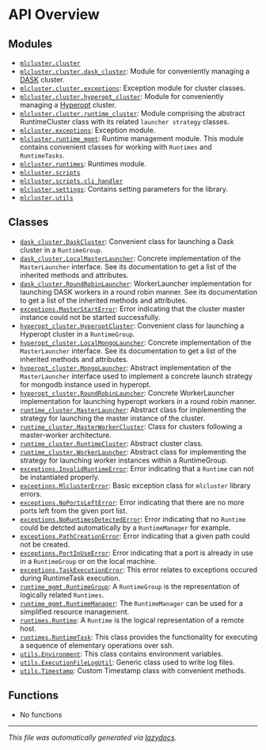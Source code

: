 <!-- markdownlint-disable -->

# API Overview

## Modules

- [`mlcluster.cluster`](./mlcluster.cluster.md#module-mlclustercluster)
- [`mlcluster.cluster.dask_cluster`](./mlcluster.cluster.dask_cluster.md#module-mlclusterclusterdask_cluster): Module for conveniently managing a [DASK](http://distributed.dask.org) cluster.
- [`mlcluster.cluster.exceptions`](./mlcluster.cluster.exceptions.md#module-mlclusterclusterexceptions): Exception module for cluster classes.
- [`mlcluster.cluster.hyperopt_cluster`](./mlcluster.cluster.hyperopt_cluster.md#module-mlclusterclusterhyperopt_cluster): Module for conveniently managing a [Hyperopt](https://github.com/hyperopt/hyperopt) cluster.
- [`mlcluster.cluster.runtime_cluster`](./mlcluster.cluster.runtime_cluster.md#module-mlclusterclusterruntime_cluster): Module comprising the abstract RuntimeCluster class with its related `launcher strategy` classes.
- [`mlcluster.exceptions`](./mlcluster.exceptions.md#module-mlclusterexceptions): Exception module.
- [`mlcluster.runtime_mgmt`](./mlcluster.runtime_mgmt.md#module-mlclusterruntime_mgmt): Runtime management module. This module contains convenient classes for working with `Runtimes` and `RuntimeTasks`.
- [`mlcluster.runtimes`](./mlcluster.runtimes.md#module-mlclusterruntimes): Runtimes module.
- [`mlcluster.scripts`](./mlcluster.scripts.md#module-mlclusterscripts)
- [`mlcluster.scripts.cli_handler`](./mlcluster.scripts.cli_handler.md#module-mlclusterscriptscli_handler)
- [`mlcluster.settings`](./mlcluster.settings.md#module-mlclustersettings): Contains setting parameters for the library.
- [`mlcluster.utils`](./mlcluster.utils.md#module-mlclusterutils)

## Classes

- [`dask_cluster.DaskCluster`](./mlcluster.cluster.dask_cluster.md#class-daskcluster): Convenient class for launching a Dask cluster in a `RuntimeGroup`.
- [`dask_cluster.LocalMasterLauncher`](./mlcluster.cluster.dask_cluster.md#class-localmasterlauncher): Concrete implementation of the `MasterLauncher` interface. See its documentation to get a list of the inherited methods and attributes.
- [`dask_cluster.RoundRobinLauncher`](./mlcluster.cluster.dask_cluster.md#class-roundrobinlauncher): WorkerLauncher implementation for launching DASK workers in a round robin manner. See its documentation to get a list of the inherited methods and attributes.
- [`exceptions.MasterStartError`](./mlcluster.cluster.exceptions.md#class-masterstarterror): Error indicating that the cluster master instance could not be started successfully.
- [`hyperopt_cluster.HyperoptCluster`](./mlcluster.cluster.hyperopt_cluster.md#class-hyperoptcluster): Convenient class for launching a Hyperopt cluster in a `RuntimeGroup`.
- [`hyperopt_cluster.LocalMongoLauncher`](./mlcluster.cluster.hyperopt_cluster.md#class-localmongolauncher): Concrete implementation of the `MasterLauncher` interface. See its documentation to get a list of the inherited methods and attributes.
- [`hyperopt_cluster.MongoLauncher`](./mlcluster.cluster.hyperopt_cluster.md#class-mongolauncher): Abstract implementation of the `MasterLauncher` interface used to implement a concrete launch strategy for mongodb instance used in hyperopt.
- [`hyperopt_cluster.RoundRobinLauncher`](./mlcluster.cluster.hyperopt_cluster.md#class-roundrobinlauncher): Concrete WorkerLauncher implementation for launching hyperopt workers in a round robin manner.
- [`runtime_cluster.MasterLauncher`](./mlcluster.cluster.runtime_cluster.md#class-masterlauncher): Abstract class for implementing the strategy for launching the master instance of the cluster.
- [`runtime_cluster.MasterWorkerCluster`](./mlcluster.cluster.runtime_cluster.md#class-masterworkercluster): Class for clusters following a master-worker architecture.
- [`runtime_cluster.RuntimeCluster`](./mlcluster.cluster.runtime_cluster.md#class-runtimecluster): Abstract cluster class.
- [`runtime_cluster.WorkerLauncher`](./mlcluster.cluster.runtime_cluster.md#class-workerlauncher): Abstract class for implementing the strategy for launching worker instances within a RuntimeGroup.
- [`exceptions.InvalidRuntimeError`](./mlcluster.exceptions.md#class-invalidruntimeerror): Error indicating that a `Runtime` can not be instantiated properly.
- [`exceptions.MlclusterError`](./mlcluster.exceptions.md#class-mlclustererror): Basic exception class for `mlcluster` library errors.
- [`exceptions.NoPortsLeftError`](./mlcluster.exceptions.md#class-noportslefterror): Error indicating that there are no more ports left from the given port list.
- [`exceptions.NoRuntimesDetectedError`](./mlcluster.exceptions.md#class-noruntimesdetectederror): Error indicating that no `Runtime` could be detcted automatically by a `RuntimeManager` for example.
- [`exceptions.PathCreationError`](./mlcluster.exceptions.md#class-pathcreationerror): Error indicating that a given path could not be created.
- [`exceptions.PortInUseError`](./mlcluster.exceptions.md#class-portinuseerror): Error indicating that a port is already in use in a `RuntimeGroup` or on the local machine.
- [`exceptions.TaskExecutionError`](./mlcluster.exceptions.md#class-taskexecutionerror): This error relates to exceptions occured during RuntimeTask execution.
- [`runtime_mgmt.RuntimeGroup`](./mlcluster.runtime_mgmt.md#class-runtimegroup): A `RuntimeGroup` is the representation of logically related `Runtimes`.
- [`runtime_mgmt.RuntimeManager`](./mlcluster.runtime_mgmt.md#class-runtimemanager): The `RuntimeManager` can be used for a simplified resource management.
- [`runtimes.Runtime`](./mlcluster.runtimes.md#class-runtime): A `Runtime` is the logical representation of a remote host.
- [`runtimes.RuntimeTask`](./mlcluster.runtimes.md#class-runtimetask): This class provides the functionality for executing a sequence of elementary operations over ssh.
- [`utils.Environment`](./mlcluster.utils.md#class-environment): This class contains environment variables.
- [`utils.ExecutionFileLogUtil`](./mlcluster.utils.md#class-executionfilelogutil): Generic class used to write log files.
- [`utils.Timestamp`](./mlcluster.utils.md#class-timestamp): Custom Timestamp class with convenient methods.

## Functions

- No functions


---

_This file was automatically generated via [lazydocs](https://github.com/khulnasoft/lazydocs)._

